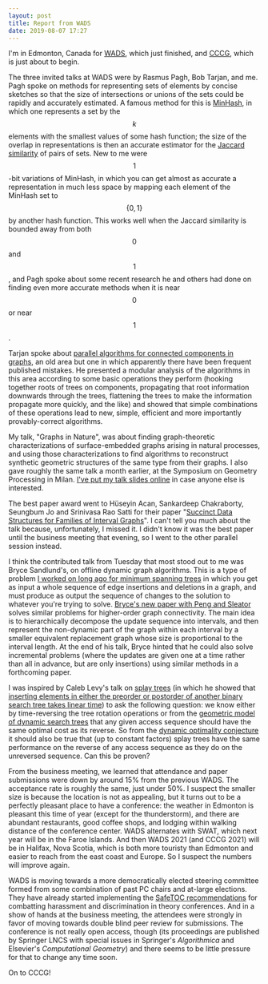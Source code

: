 ```yaml
---
layout: post
title: Report from WADS
date: 2019-08-07 17:27
---
```

I'm in Edmonton, Canada for [WADS](http://wads.org/), which just finished, and [CCCG](http://cccg.ca/), which is just about to begin.

The three invited talks at WADS were by Rasmus Pagh, Bob Tarjan, and me. Pagh spoke on methods for representing sets of elements by concise sketches so that the size of intersections or unions of the sets could be rapidly and accurately estimated. A famous method for this is [MinHash](https://en.wikipedia.org/wiki/MinHash), in which one represents a set by the $$k$$ elements with the smallest values of some hash function; the size of the overlap in representations is then an accurate estimator for the [Jaccard similarity](https://en.wikipedia.org/wiki/Jaccard_index) of pairs of sets. New to me were $$1$$-bit variations of MinHash, in which you can get almost as accurate a representation in much less space by mapping each element of the MinHash set to $$\{0,1\}$$ by another hash function. This works well when the Jaccard similarity is bounded away from both $$0$$ and $$1$$, and Pagh spoke about some recent research he and others had done on finding even more accurate methods when it is near $$0$$ or near $$1$$.

Tarjan spoke about [parallel algorithms for connected components in graphs](https://arxiv.org/abs/1812.06177), an old area but one in which apparently there have been frequent published mistakes. He presented a modular analysis of the algorithms in this area according to some basic operations they perform (hooking together roots of trees on components, propagating that root information downwards through the trees, flattening the trees to make the information propagate more quickly, and the like) and showed that simple combinations of these operations lead to new, simple, efficient and more importantly provably-correct algorithms.

My talk, "Graphs in Nature", was about finding graph-theoretic characterizations of surface-embedded graphs arising in natural processes, and using those characterizations to find algorithms to reconstruct synthetic geometric structures of the same type from their graphs. I also gave roughly the same talk a month earlier, at the Symposium on Geometry Processing in Milan. [I've put my talk slides online](https://www.ics.uci.edu/~eppstein/pubs/Epp-WADS-19.pdf) in case anyone else is interested.

The best paper award went to Hüseyin Acan, Sankardeep Chakraborty, Seungbum Jo and Srinivasa Rao Satti for their paper "[Succinct Data Structures for Families of Interval Graphs](https://arxiv.org/abs/1902.09228)". I can't tell you much about the talk because, unfortunately, I missed it. I didn't know it was the best paper until the business meeting that evening, so I went to the other parallel session instead.

I think the contributed talk from Tuesday that most stood out to me was Bryce Sandlund's, on offline dynamic graph algorithms. This is a type of problem [I worked on long ago for minimum spanning trees](https://doi.org/10.1006/jagm.1994.1033) in which you get as input a whole sequence of edge insertions and deletions in a graph, and must produce as output the sequence of changes to the solution to whatever you're trying to solve. [Bryce's new paper with Peng and Sleator](http://doi.org/10.1007/978-3-030-24766-9_40) solves similar problems for higher-order graph connectivity. The main idea is to hierarchically decompose the update sequence into intervals, and then represent the non-dynamic part of the graph within each interval by a smaller equivalent replacement graph whose size is proportional to the interval length. At the end of his talk, Bryce hinted that he could also solve incremental problems (where the updates are given one at a time rather than all in advance, but are only insertions) using similar methods in a forthcoming paper.

I was inspired by Caleb Levy's talk on [splay trees](https://en.wikipedia.org/wiki/Splay_tree) (in which he showed that [inserting elements in either the preorder or postorder of another binary search tree takes linear time](https://arxiv.org/abs/1907.06309)) to ask the following question: we know either by time-reversing the tree rotation operations or from the [geometric model of dynamic search trees](https://en.wikipedia.org/wiki/Geometry_of_binary_search_trees) that any given access sequence should have the same optimal cost as its reverse. So from the [dynamic optimality conjecture](https://en.wikipedia.org/wiki/Optimal_binary_search_tree) it should also be true that (up to constant factors) splay trees have the same performance on the reverse of any access sequence as they do on the unreversed sequence. Can this be proven?

From the business meeting, we learned that attendance and paper submissions were down by around 15% from the previous WADS. The acceptance rate is roughly the same, just under 50%. I suspect the smaller size is because the location is not as appealing, but it turns out to be a perfectly pleasant place to have a conference: the weather in Edmonton is pleasant this time of year (except for the thunderstorm), and there are abundant restaurants, good coffee shops, and lodging within walking distance of the conference center. WADS alternates with SWAT, which next year will be in the Faroe Islands. And then WADS 2021 (and CCCG 2021) will be in Halifax, Nova Scotia, which is both more touristy than Edmonton and easier to reach from the east coast and Europe. So I suspect the numbers will improve again.

WADS is moving towards a more democratically elected steering committee formed from some combination of past PC chairs and at-large elections. They have already started implementing the [SafeTOC recommendations](https://www.ics.uci.edu/~irani/safetoc.html) for combatting harassment and discrimination in theory conferences. And in a show of hands at the business meeting, the attendees were strongly in favor of moving towards double blind peer review for submissions. The conference is not really open access, though (its proceedings are published by Springer LNCS with special issues in Springer's _Algorithmica_ and Elsevier's _Computational Geometry_) and there seems to be little pressure for that to change any time soon.

On to CCCG!